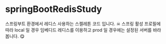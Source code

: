 # springBootRedisStudy
스프링부트 환경에서 레디스 사용하는 스켈레톤 코드 입니다. ☠
스프링 활성 프로필에 따라 local 일 경우 임베디드 레디스를 이용하고
prod 일 경우에는 설정된 서버를 바라봅니다. 😋
